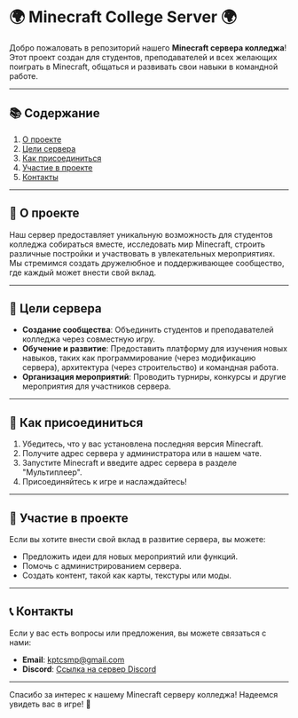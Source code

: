 # 🌍 Minecraft College Server 🌍

Добро пожаловать в репозиторий нашего **Minecraft сервера колледжа**! Этот проект создан для студентов, преподавателей и всех желающих поиграть в Minecraft, общаться и развивать свои навыки в командной работе.

---

## 📚 Содержание

1. [О проекте](#-о-проекте)
2. [Цели сервера](#-цели-сервера)
3. [Как присоединиться](#-как-присоединиться)
4. [Участие в проекте](#-участие-в-проекте)
5. [Контакты](#-контакты)

---

## 🌟 О проекте

Наш сервер предоставляет уникальную возможность для студентов колледжа собираться вместе, исследовать мир Minecraft, строить различные постройки и участвовать в увлекательных мероприятиях. Мы стремимся создать дружелюбное и поддерживающее сообщество, где каждый может внести свой вклад.

---

## 🎯 Цели сервера

- **Создание сообщества**: Объединить студентов и преподавателей колледжа через совместную игру.
- **Обучение и развитие**: Предоставить платформу для изучения новых навыков, таких как программирование (через модификацию сервера), архитектура (через строительство) и командная работа.
- **Организация мероприятий**: Проводить турниры, конкурсы и другие мероприятия для участников сервера.

---

## 🚀 Как присоединиться

1. Убедитесь, что у вас установлена последняя версия Minecraft.
2. Получите адрес сервера у администратора или в нашем чате.
3. Запустите Minecraft и введите адрес сервера в разделе "Мультиплеер".
4. Присоединяйтесь к игре и наслаждайтесь!

---

## 🤝 Участие в проекте

Если вы хотите внести свой вклад в развитие сервера, вы можете:

- Предложить идеи для новых мероприятий или функций.
- Помочь с администрированием сервера.
- Создать контент, такой как карты, текстуры или моды.

---

## 📞 Контакты

Если у вас есть вопросы или предложения, вы можете связаться с нами:

- **Email**: [kptcsmp@gmail.com](mailto:kptcsmp@gmail.com)
- **Discord**: [Ссылка на сервер Discord](https://discord.gg/pbHkX9z3)

---

Спасибо за интерес к нашему Minecraft серверу колледжа! Надеемся увидеть вас в игре! 🎉
